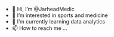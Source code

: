 - 👋 Hi, I’m @JarheadMedic
- 👀 I’m interested in sports and medicine
- 🌱 I’m currently learning data analytics
- 📫 How to reach me ...

<!---
JarheadMedic/JarheadMedic is a ✨ special ✨ repository because its `README.md` (this file) appears on your GitHub profile.
You can click the Preview link to take a look at your changes.
--->
